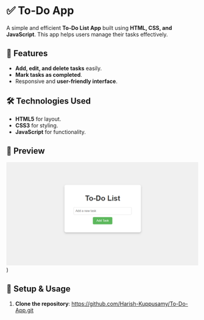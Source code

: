 
# ✅ To-Do App

A simple and efficient **To-Do List App** built using **HTML, CSS, and JavaScript**. This app helps users manage their tasks effectively.

## 🚀 Features
- **Add, edit, and delete tasks** easily.
- **Mark tasks as completed**.
- Responsive and **user-friendly interface**.

## 🛠️ Technologies Used
- **HTML5** for layout.
- **CSS3** for styling.
- **JavaScript** for functionality.

## 📸 Preview
![To-Do App Preview](./Screenshot%202025-03-12%20115922.png)) 

## 🔧 Setup & Usage
1. **Clone the repository**: https://github.com/Harish-Kuppusamy/To-Do-App.git
